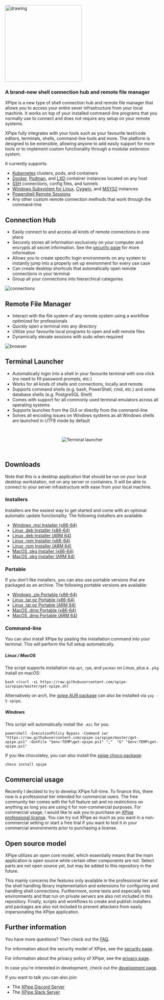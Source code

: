 <img src="https://github.com/xpipe-io/xpipe/assets/72509152/88d750f3-8469-4c51-bb64-5b264b0e9d47" alt="drawing" width="250"/>

### A brand-new shell connection hub and remote file manager

XPipe is a new type of shell connection hub and remote file manager that allows you to access your entire sever infrastructure from your local machine. It works on top of your installed command-line programs that you normally use to connect and does not require any setup on your remote systems.

XPipe fully integrates with your tools such as your favourite text/code editors, terminals, shells, command-line tools and more. The platform is designed to be extensible, allowing anyone to add easily support for more tools or to implement custom functionality through a modular extension system.

It currently supports:
- [Kubernetes](https://kubernetes.io/) clusters, pods, and containers
- [Docker](https://www.docker.com/), [Podman](https://podman.io/), and [LXD](https://linuxcontainers.org/lxd/introduction/) container instances located on any host
- [SSH](https://www.ssh.com/academy/ssh/protocol) connections, config files, and tunnels
- [Windows Subsystem for Linux](https://ubuntu.com/wsl), [Cygwin](https://www.cygwin.com/), and [MSYS2](https://www.msys2.org/) instances
- [Powershell Remote Sessions](https://learn.microsoft.com/en-us/powershell/scripting/learn/remoting/running-remote-commands?view=powershell-7.3)
- Any other custom remote connection methods that work through the command-line

## Connection Hub

- Easily connect to and access all kinds of remote connections in one place
- Securely stores all information exclusively on your computer and encrypts all secret information. See the [security page](/SECURITY.md) for more information
- Allows you to create specific login environments on any system to instantly jump into a properly set up environment for every use case
- Can create desktop shortcuts that automatically open remote connections in your terminal
- Group all your connections into hierarchical categories

![connections](https://github.com/xpipe-io/xpipe/assets/72509152/ef19aa85-1b66-45e0-a051-5a4658758626)

## Remote File Manager

- Interact with the file system of any remote system using a workflow optimized for professionals
- Quickly open a terminal into any directory
- Utilize your favourite local programs to open and edit remote files
- Dynamically elevate sessions with sudo when required

![browser](https://github.com/xpipe-io/xpipe/assets/72509152/5631fe50-58b4-4847-a5f4-ad3898a02a9f)

## Terminal Launcher

- Automatically login into a shell in your favourite terminal with one click (no need to fill password prompts, etc.)
- Works for all kinds of shells and connections, locally and remote.
- Supports command shells (e.g. bash, PowerShell, cmd, etc.) and some database shells (e.g. PostgreSQL Shell)
- Comes with support for all commonly used terminal emulators across all operating systems
- Supports launches from the GUI or directly from the command-line
- Solves all encoding issues on Windows systems as all Windows shells are launched in UTF8 mode by default

<br>
<p align="center">
  <img src="https://github.com/xpipe-io/xpipe/assets/72509152/f3d29909-acd7-4568-a625-0667d936ef2b" alt="Terminal launcher"/>
</p>
<br>

## Downloads

Note that this is a desktop application that should be run on your local desktop workstation, not on any server or containers. It will be able to connect to your server infrastructure with ease from your local machine.

### Installers

Installers are the easiest way to get started and come with an optional automatic update functionality. The following installers are available:

- [Windows .msi Installer (x86-64)](https://github.com/xpipe-io/xpipe/releases/latest/download/xpipe-installer-windows-x86_64.msi)
- [Linux .deb Installer (x86-64)](https://github.com/xpipe-io/xpipe/releases/latest/download/xpipe-installer-linux-x86_64.deb)
- [Linux .deb Installer (ARM 64)](https://github.com/xpipe-io/xpipe/releases/latest/download/xpipe-installer-linux-arm64.deb)
- [Linux .rpm Installer (x86-64)](https://github.com/xpipe-io/xpipe/releases/latest/download/xpipe-installer-linux-x86_64.rpm)
- [Linux .rpm Installer (ARM 64)](https://github.com/xpipe-io/xpipe/releases/latest/download/xpipe-installer-linux-arm64.rpm)
- [MacOS .pkg Installer (x86-64)](https://github.com/xpipe-io/xpipe/releases/latest/download/xpipe-installer-macos-x86_64.pkg)
- [MacOS .pkg Installer (ARM 64)](https://github.com/xpipe-io/xpipe/releases/latest/download/xpipe-installer-macos-arm64.pkg)

### Portable

If you don't like installers, you can also use portable versions that are packaged as an archive. The following portable versions are available:

- [Windows .zip Portable (x86-64)](https://github.com/xpipe-io/xpipe/releases/latest/download/xpipe-portable-windows-x86_64.zip)
- [Linux .tar.gz Portable (x86-64)](https://github.com/xpipe-io/xpipe/releases/latest/download/xpipe-portable-linux-x86_64.tar.gz)
- [Linux .tar.gz Portable (ARM 64)](https://github.com/xpipe-io/xpipe/releases/latest/download/xpipe-portable-linux-arm64.tar.gz)
- [MacOS .dmg Portable (x86-64)](https://github.com/xpipe-io/xpipe/releases/latest/download/xpipe-portable-macos-x86_64.dmg)
- [MacOS .dmg Portable (ARM 64)](https://github.com/xpipe-io/xpipe/releases/latest/download/xpipe-portable-macos-arm64.dmg)

### Command-line

You can also install XPipe by pasting the installation command into your terminal. This will perform the full setup automatically.

#####  Linux / MacOS

The script supports installation via `apt`, `rpm`, and `pacman` on Linux, plus a `.pkg` install on macOS:

```
bash <(curl -sL https://raw.githubusercontent.com/xpipe-io/xpipe/master/get-xpipe.sh)
```

Alternatively on arch, the [xpipe AUR package](https://aur.archlinux.org/packages/xpipe) can also be installed via `yay -S xpipe`.

##### Windows

This script will automatically install the `.msi` for you.

```
powershell -ExecutionPolicy Bypass -Command iwr "https://raw.githubusercontent.com/xpipe-io/xpipe/master/get-xpipe.ps1" -OutFile "$env:TEMP\get-xpipe.ps1" ";"  "&" "$env:TEMP\get-xpipe.ps1"
```

If you like chocolatey, you can also install the [xpipe choco package](https://community.chocolatey.org/packages/xpipe/1.6.0):

```
choco install xpipe
```

## Commercial usage

Recently I decided to try to develop XPipe full-time. To finance this, there now is a professional tier intended for commercial users.
The free community tier comes with the full feature set and no restrictions on anything as long you are using it for non-commercial purposes. For commercial usage, I would like to ask you to purchase an [XPipe professional license](https://buy.xpipe.io/checkout/buy/dbcd37b8-be94-40a5-8c1c-af61979e6537). You can try out XPipe as much as you want in a non-commercial setting or start a free trial if you want to test it in your commercial environments prior to purchasing a license.

## Open source model

XPipe utilizes an open core model, which essentially means that the main application is open source while certain other components are not. Select parts are not open source yet, but may be added to this repository in the future.

This mainly concerns the features only available in the professional tier and the shell handling library implementation and extensions for configuring and handling shell connections. Furthermore, some tests and especially test environments and that run on private servers are also not included in this repository. Finally, scripts and workflows to create and publish installers and packages are also not included to prevent attackers from easily impersonating the XPipe application.

## Further information

You have more questions? Then check out the [FAQ](/FAQ.md).

For information about the security model of XPipe, see the [security page](/SECURITY.md).

For information about the privacy policy of XPipe, see the [privacy page](/PRIVACY.md).

In case you're interested in development, check out the [development page](/DEVELOPMENT.md).

If you want to talk you can also join:

- The [XPipe Discord Server](https://discord.gg/8y89vS8cRb)
- The [XPipe Slack Server](https://join.slack.com/t/XPipe/shared_invite/zt-1awjq0t5j-5i4UjNJfNe1VN4b_auu6Cg)

